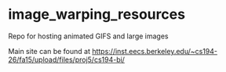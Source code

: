 # image_warping_resources
Repo for hosting animated GIFS and large images

Main site can be found at https://inst.eecs.berkeley.edu/~cs194-26/fa15/upload/files/proj5/cs194-bi/
